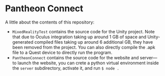 # Pantheon Connect

A little about the contents of this repository:
- `MixedRealityTest` contains the source code for the Unity project. Note that due to Oculus integration taking up around 1 GB of space and Unity-generated compiled files taking up around 6 additional GB, they have been removed from the project. You can also directly compile the .apk file to a Quest device to directly run the program.
- `PantheonConnect` contains the source code for the website and server—to launch the website, you can crete a python virtual environment inside the `server` subdirectory, activate it, and run `$ node .`
